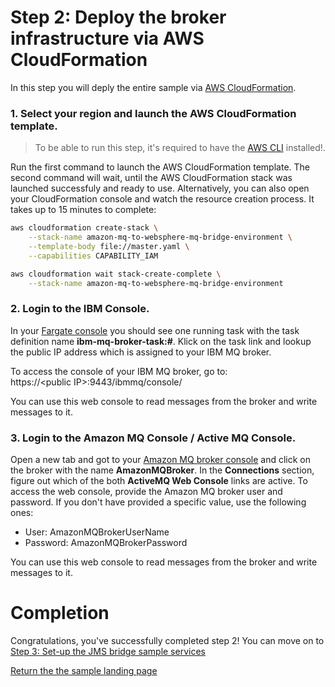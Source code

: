 # Step 2: Deploy the broker infrastructure via AWS CloudFormation

In this step you will deply the entire sample via [AWS CloudFormation](https://aws.amazon.com/cloudformation/).

### 1. Select your region and launch the AWS CloudFormation template.

> To be able to run this step, it's required to have the [AWS CLI](https://aws.amazon.com/cli/) installed!.

Run the first command to launch the AWS CloudFormation template. The second command will wait, until the AWS CloudFormation stack was launched successfuly and ready to use. Alternatively, you can also open your CloudFormation console and watch the resource creation process. It takes up to 15 minutes to complete:

```bash
aws cloudformation create-stack \
    --stack-name amazon-mq-to-websphere-mq-bridge-environment \
    --template-body file://master.yaml \
    --capabilities CAPABILITY_IAM

aws cloudformation wait stack-create-complete \
    --stack-name amazon-mq-to-websphere-mq-bridge-environment
```

### 2. Login to the IBM Console.

In your [Fargate console](https://console.aws.amazon.com/ecs/home?#/clusters/ibm-mq-cluster/tasks) you should see one running task with the task definition name **ibm-mq-broker-task:#**. Klick on the task link and lookup the public IP address which is assigned to your IBM MQ broker.  

To access the console of your IBM MQ broker, go to:  
https://\<public IP\>:9443/ibmmq/console/

You can use this web console to read messages from the broker and write messages to it.

### 3. Login to the Amazon MQ Console / Active MQ Console.

Open a new tab and got to your [Amazon MQ broker console](https://console.aws.amazon.com/amazon-mq/home?#/brokers/) and click on the broker with the name **AmazonMQBroker**. In the **Connections** section, figure out which of the both **ActiveMQ Web Console** links are active. To access the web console, provide the Amazon MQ broker user and password. If you don't have provided a specific value, use the following ones:  
* User: AmazonMQBrokerUserName
* Password: AmazonMQBrokerPassword

You can use this web console to read messages from the broker and write messages to it.

# Completion

Congratulations, you've successfully completed step 2! You can move on to [Step 3: Set-up the JMS bridge sample services](/labs/lab-3.md)

[Return the the sample landing page](/README.md)